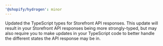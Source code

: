 ```yaml
---
'@shopify/hydrogen': minor
---
```


Updated the TypeScript types for Storefront API responses. This update will result in your Storefront API responses being more strongly-typed, but may also require you to make updates in your TypeScript code to better handle the different states the API response may be in.
